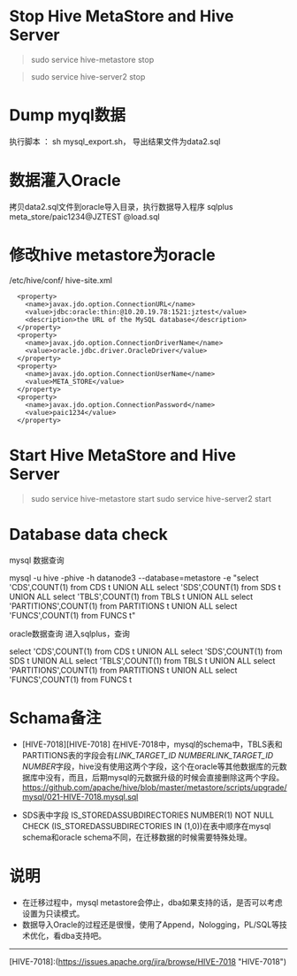 
# Stop Hive MetaStore and Hive Server
 
> sudo service hive-metastore stop

> sudo service hive-server2 stop

# Dump myql数据

执行脚本 ： sh mysql_export.sh，
导出结果文件为data2.sql

# 数据灌入Oracle
拷贝data2.sql文件到oracle导入目录，执行数据导入程序
sqlplus meta_store/paic1234@JZTEST @load.sql
# 修改hive metastore为oracle
/etc/hive/conf/ hive-site.xml
```
  <property>
    <name>javax.jdo.option.ConnectionURL</name>
    <value>jdbc:oracle:thin:@10.20.19.78:1521:jztest</value>
    <description>the URL of the MySQL database</description>
  </property>
  <property>
    <name>javax.jdo.option.ConnectionDriverName</name>
    <value>oracle.jdbc.driver.OracleDriver</value>
  </property>
  <property>
    <name>javax.jdo.option.ConnectionUserName</name>
    <value>META_STORE</value>
  </property>
  <property>
    <name>javax.jdo.option.ConnectionPassword</name>
    <value>paic1234</value>
  </property>
```

# Start Hive MetaStore and Hive Server

> sudo service hive-metastore start
> sudo service hive-server2 start

# Database data check
mysql 数据查询
> 
mysql -u hive -phive -h datanode3 --database=metastore -e "select 'CDS',COUNT(1) from CDS t UNION ALL 
select 'SDS',COUNT(1) from SDS t UNION ALL 
select 'TBLS',COUNT(1) from TBLS t UNION ALL 
select 'PARTITIONS',COUNT(1) from PARTITIONS t UNION ALL 
select 'FUNCS',COUNT(1) from FUNCS t"
 
oracle数据查询
进入sqlplus，查询
> 
select 'CDS',COUNT(1) from CDS t UNION ALL 
select 'SDS',COUNT(1) from SDS t UNION ALL 
select 'TBLS',COUNT(1) from TBLS t UNION ALL 
select 'PARTITIONS',COUNT(1) from PARTITIONS t UNION ALL 
select 'FUNCS',COUNT(1) from FUNCS t

# Schama备注

* [HIVE-7018][HIVE-7018] 在HIVE-7018中，mysql的schema中，TBLS表和PARTITIONS表的字段会有*LINK_TARGET_ID NUMBERLINK_TARGET_ID NUMBER*字段，hive没有使用这两个字段，这个在oracle等其他数据库的元数据库中没有，而且，后期mysql的元数据升级的时候会直接删除这两个字段。
https://github.com/apache/hive/blob/master/metastore/scripts/upgrade/mysql/021-HIVE-7018.mysql.sql
 
* SDS表中字段 IS_STOREDASSUBDIRECTORIES NUMBER(1) NOT NULL CHECK (IS_STOREDASSUBDIRECTORIES IN (1,0))在表中顺序在mysql schema和oracle schema不同，在迁移数据的时候需要特殊处理。

# 说明
* 在迁移过程中，mysql metastore会停止，dba如果支持的话，是否可以考虑设置为只读模式。
* 数据导入Oracle的过程还是很慢，使用了Append，Nologging，PL/SQL等技术优化，看dba支持吧。
 

----

[HIVE-7018]:(https://issues.apache.org/jira/browse/HIVE-7018 "HIVE-7018")
